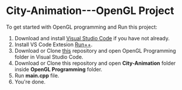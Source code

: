 # City-Animation---OpenGL Project

To get started with OpenGL programming and Run this project:

1. Download and install <a href="https://code.visualstudio.com/">Visual Studio Code</a> if you have not already.
2. Install VS Code Extesion <a href="https://marketplace.visualstudio.com/items?itemName=AlbinBD.run">Run++</a>.
3. Download or Clone <a href="https://github.com/MdAlbinHossain/Computer-Graphics">this</a> repository and open OpenGL Programming folder in Visual Studio Code. 
4. Download or Clone this repository and open <b>City-Animation</b> folder inside <b>OpenGL Programming</b> folder.
5. Run <b>main.cpp</b> file.
6. You're done.
